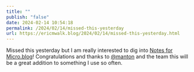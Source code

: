 ```yaml
---
title: ""
publish: "false"
date: 2024-02-14 10:54:18
permalink: /2024/02/14/missed-this-yesterday
url: https://ericmwalk.blog/2024/02/14/missed-this-yesterday.html
---
```


Missed this yesterday but I am really interested to dig into [Notes for Micro.blog](https://www.manton.org/2024/02/13/introducing-notes-in.html)!  Congratulations and thanks to [@manton](https://micro.blog/manton) and the team this will be a great addition to something I use so often.